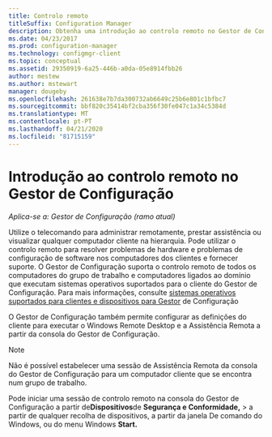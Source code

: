 ```yaml
---
title: Controlo remoto
titleSuffix: Configuration Manager
description: Obtenha uma introdução ao controlo remoto no Gestor de Configuração.
ms.date: 04/23/2017
ms.prod: configuration-manager
ms.technology: configmgr-client
ms.topic: conceptual
ms.assetid: 29350919-6a25-446b-a0da-05e8914fbb26
author: mestew
ms.author: mstewart
manager: dougeby
ms.openlocfilehash: 261638e7b7da300732ab6649c25b6e801c1bfbc7
ms.sourcegitcommit: bbf820c35414bf2cba356f30fe047c1a34c5384d
ms.translationtype: MT
ms.contentlocale: pt-PT
ms.lasthandoff: 04/21/2020
ms.locfileid: "81715159"
---
```

# <a name="introduction-to-remote-control-in-configuration-manager"></a>Introdução ao controlo remoto no Gestor de Configuração

*Aplica-se a: Gestor de Configuração (ramo atual)*

Utilize o telecomando para administrar remotamente, prestar assistência ou visualizar qualquer computador cliente na hierarquia. Pode utilizar o controlo remoto para resolver problemas de hardware e problemas de configuração de software nos computadores dos clientes e fornecer suporte. O Gestor de Configuração suporta o controlo remoto de todos os computadores do grupo de trabalho e computadores ligados ao domínio que executam sistemas operativos suportados para o cliente do Gestor de Configuração. Para mais informações, consulte [sistemas operativos suportados para clientes e dispositivos para Gestor](../../../../core/plan-design/configs/supported-operating-systems-for-clients-and-devices.md) de Configuração

O Gestor de Configuração também permite configurar as definições do cliente para executar o Windows Remote Desktop e a Assistência Remota a partir da consola do Gestor de Configuração.  

> [!NOTE]  
>  Não é possível estabelecer uma sessão de Assistência Remota da consola do Gestor de Configuração para um computador cliente que se encontra num grupo de trabalho. 

 Pode iniciar uma sessão de controlo remoto na consola do Gestor de Configuração a partir de**Dispositivos**de **Segurança e Conformidade,** > a partir de qualquer recolha de dispositivos, a partir da janela De comando do Windows, ou do menu Windows **Start.**  
